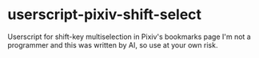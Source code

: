 # userscript-pixiv-shift-select
Userscript for shift-key multiselection in Pixiv's bookmarks page
I'm not a programmer and this was written by AI, so use at your own risk.
